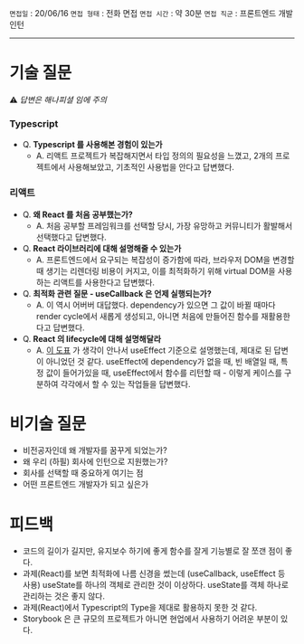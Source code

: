 `면접일` : 20/06/16
`면접 형태` : 전화 면접
`면접 시간` : 약 30분
`면접 직군` : 프론트엔드 개발 인턴

---

# 기술 질문

⚠️ _답변은 해나피셜 임에 주의_

### Typescript
-   Q. **Typescript 를 사용해본 경험이 있는가**
    -   A. 리액트 프로젝트가 복잡해지면서 타입 정의의 필요성을 느꼈고, 2개의 프로젝트에서 사용해보았고, 기초적인 사용법을 안다고 답변했다.
### 리액트

-   Q. **왜 React 를 처음 공부했는가?**
    -   A. 처음 공부할 프레임워크를 선택할 당시, 가장 유망하고 커뮤니티가 활발해서 선택했다고 답변했다.
-   Q. **React 라이브러리에 대해 설명해줄 수 있는가**
    -   A. 프론트엔드에서 요구되는 복잡성이 증가함에 따라, 브라우저 DOM을 변경할 때 생기는 리렌더링 비용이 커지고, 이를 최적화하기 위해 virtual DOM을 사용하는 리액트를 사용한다고 답변했다.
-   Q. **최적화 관련 질문 - useCallback 은 언제 실행되는가?**
    -   A. 이 역시 어버버 대답했다. dependency가 있으면 그 값이 바뀔 때마다 render cycle에서 새롭게 생성되고, 아니면 처음에 만들어진 함수를 재활용한다고 답변했다.
-   Q. **React 의 lifecycle에 대해 설명해달라**
    -   A. [이 도표](https://projects.wojtekmaj.pl/react-lifecycle-methods-diagram/) 가 생각이 안나서 useEffect 기준으로 설명했는데, 제대로 된 답변이 아니었던 것 같다. useEffect에 dependency가 없을 때, 빈 배열일 때, 특정 값이 들어가있을 때, useEffect에서 함수를 리턴할 때  - 이렇게 케이스를 구분하여 각각에서 할 수 있는 작업들을 답변했다.

# 비기술 질문

-   비전공자인데 왜 개발자를 꿈꾸게 되었는가?
-   왜 우리 (하필) 회사에 인턴으로 지원했는가?
-   회사를 선택할 때 중요하게 여기는 점
-   어떤 프론트엔드 개발자가 되고 싶은가

# 피드백

- 코드의 길이가 길지만, 유지보수 하기에 좋게 함수를 잘게 기능별로 잘 쪼갠 점이 좋다.
- 과제(React)를 보면 최적화에 나름 신경을 썼는데 (useCallback, useEffect 등 사용) useState를 하나의 객체로 관리한 것이 이상하다. useState를 객체 하나로 관리하는 것은 좋지 않다.
- 과제(React)에서 Typescript의 Type을 제대로 활용하지 못한 것 같다.
- Storybook 은 큰 규모의 프로젝트가 아니면 현업에서 사용하기 어려운 부분이 있다.

